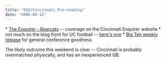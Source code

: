 ```yaml
---
title: "OSU/Cincinnati Pre-reading"
date: "2006-09-12"
---
```


\* [The Enquirer - Bearcats](http://news.enquirer.com/apps/pbcs.dll/section?Category=SPT0101 "The Enquirer - Bearcats") -- coverage on the Cincinnati Enquirer website \* not much on the blog front for UC football -- [here's one](http://frontier.cincinnati.com/blogs/cincybearcats/) \* [Big Ten weekly release](http://bigten.cstv.com/sports/m-footbl/spec-rel/091106aad.html) for general conference goodness.

The likely outcome this weekend is clear -- Cincinnati is probably overmatched physically, and has an inexperienced QB.
